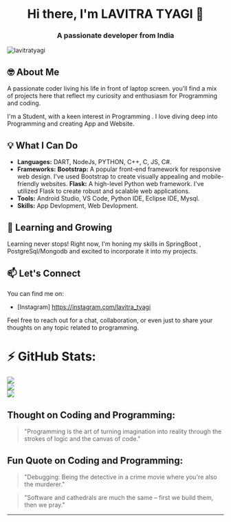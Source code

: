 <h1 align="center">Hi there, I'm LAVITRA TYAGI 👋</h1>
<h3 align="center">A passionate developer from India</h3>
<p align="left"> <img src="https://komarev.com/ghpvc/?username=lavitratyagi1&label=Profile%20views&color=0e75b6&style=flat" alt="lavitratyagi" /> </p>

## 🤓 About Me

A passionate coder living his life in front of laptop screen.
you'll find a mix of projects here that reflect my curiosity and enthusiasm for Programming and coding.

I'm a Student, with a keen interest in Programming . I love diving deep into Programming and creating App and Website.

## 💡 What I Can Do

- **Languages:**   DART, NodeJs, PYTHON, C++, C, JS, C#.
- **Frameworks:** **Bootstrap:** A popular front-end framework for responsive web design. I've used Bootstrap to create visually appealing and mobile-friendly websites.
                  **Flask:** A high-level Python web framework. I've utilized Flask to create robust and scalable web applications.
- **Tools:** Android Studio, VS Code, Python IDE, Eclipse IDE, Mysql.
- **Skills:** App Devlopment, Web Devlopment.

## 🌱 Learning and Growing

Learning never stops! Right now, I'm honing my skills in SpringBoot , PostgreSql/Mongodb and excited to incorporate it into my projects.

## 📫 Let's Connect

You can find me on:

- [Instagram] https://instagram.com/lavitra_tyagi

Feel free to reach out for a chat, collaboration, or even just to share your thoughts on any topic related to programming.

# ⚡ GitHub Stats:
![](https://github-readme-stats.vercel.app/api?username=lavitratyagi1&theme=react&hide_border=true&include_all_commits=true&count_private=true)<br/>
![](https://github-readme-streak-stats.herokuapp.com/?user=lavitratyagi1&theme=react&hide_border=true)<br/>
![](https://github-readme-stats.vercel.app/api/top-langs/?username=lavitratyagi1&theme=react&hide_border=true&include_all_commits=true&count_private=true&layout=compact)


## Thought on Coding and Programming:

> "Programming is the art of turning imagination into reality through the strokes of logic and the canvas of code." 

## Fun Quote on Coding and Programming:

> "Debugging: Being the detective in a crime movie where you're also the murderer."

> "Software and cathedrals are much the same – first we build them, then we pray."

---

